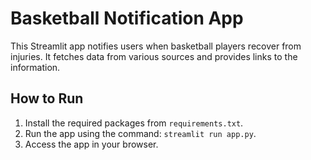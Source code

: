 # Basketball Notification App

This Streamlit app notifies users when basketball players recover from injuries. It fetches data from various sources and provides links to the information.

## How to Run
1. Install the required packages from `requirements.txt`.
2. Run the app using the command: `streamlit run app.py`.
3. Access the app in your browser.
